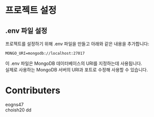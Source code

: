 # 프로젝트 설정

## .env 파일 설정

프로젝트를 설정하기 위해 .env 파일을 만들고 아래와 같은 내용을 추가합니다:

```
MONGO_URI=mongodb://localhost:27017
```

이 .env 파일은 MongoDB 데이터베이스의 URI를 지정하는데 사용됩니다. <br/>
실제로 사용하는 MongoDB 서버의 URI과 포트로 수정해 사용할 수 있습니다.
<br/>

# Contributers

eogns47 <br/>
choish20
dd
